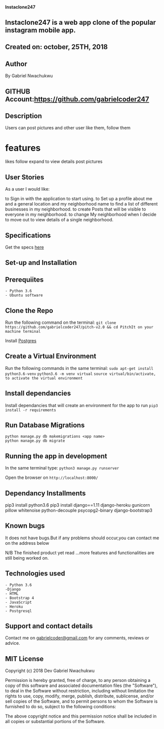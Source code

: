 
#### Instaclone247


## Instaclone247 is a web app clone of the popular instagram mobile app.
## Created on: october, 25TH,  2018

## Author
By Gabriel Nwachukwu

## GITHUB Account:**https://github.com/gabrielcoder247**

## Description
Users can post pictures and other user like them, follow them
# features
likes
follow
expand to view details
post pictures




## User Stories
As a user I would like:

to Sign in with the application to start using.
to Set up a profile about me and a general location and my neighborhood name
to find a list of different businesses in my neighborhood.
to create Posts that will be visible to everyone in my neighborhood.
to change My neighborhood when I decide to move out
to view details of a single neighborhood.

## Specifications
Get the specs [here](https://github.com/gabrielcoder247/pitch-v2.0/blob/master/SPECS.md)

## Set-up and Installation

## Prerequiites
    - Python 3.6
    - Ubuntu software

## Clone the Repo
Run the following command on the terminal:
`git clone https://github.com/gabrielcoder247/pitch-v2.0 && cd PitchIt on your machine terminal`

Install [Postgres](https://www.postgresql.org/download/)

## Create a Virtual Environment
Run the following commands in the same terminal:
`sudo apt-get install python3.6-venv`
`python3.6 -m venv virtual`
`source virtual/bin/activate, to activate the virtual environment`

## Install dependancies
Install dependancies that will create an environment for the app to run
`pip3 install -r requirements`


## Run Database Migrations
```
python manage.py db makemigrations <app name>
python manage.py db migrate 

```

## Running the app in development
In the same terminal type:
`python3 manage.py runserver`

Open the browser on `http://localhost:8000/`


## Dependancy Installments

pip3 install python3.6
pip3 install django==1.11 django-heroku gunicorn pillow whitenoise python-decouple psycopg2-binary django-bootstrap3

## Known bugs
It does not have bugs.But if any problems should occur,you can contact me on the address below

N/B The finished product yet read ...more features and functionalities are still being worked on.


## Technologies used
    - Python 3.6
    -Django
    - HTML
    - Bootstrap 4
    - JavaScript
    - Heroku
    - Postgresql

## Support and contact details
Contact me on gabrielcoder@gmail.com for any comments, reviews or advice.


## MIT License

Copyright (c) 2018 Dev Gabriel Nwachukwu

Permission is hereby granted, free of charge, to any person obtaining a copy of this software and associated documentation files (the "Software"), to deal in the Software without restriction, including without limitation the rights to use, copy, modify, merge, publish, distribute, sublicense, and/or sell copies of the Software, and to permit persons to whom the Software is furnished to do so, subject to the following conditions:

The above copyright notice and this permission notice shall be included in all copies or substantial portions of the Software.